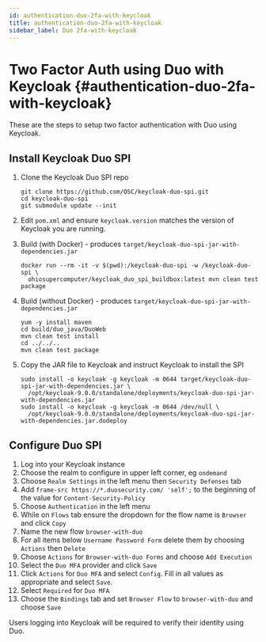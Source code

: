 ```yaml
---
id: authentication-duo-2fa-with-keycloak
title: authentication-duo-2fa-with-keycloak
sidebar_label: Duo 2fa-with-keycloak
---
```

Two Factor Auth using Duo with Keycloak {#authentication-duo-2fa-with-keycloak}
=======================================

These are the steps to setup two factor authentication with Duo using
Keycloak.

Install Keycloak Duo SPI
------------------------

1.  Clone the Keycloak Duo SPI repo

    ``` {.}
    git clone https://github.com/OSC/keycloak-duo-spi.git
    cd keycloak-duo-spi
    git submodule update --init
    ```

2.  Edit `pom.xml` and ensure `keycloak.version` matches the version of
    Keycloak you are running.

3.  Build (with Docker) - produces
    `target/keycloak-duo-spi-jar-with-dependencies.jar`

    ``` {.}
    docker run --rm -it -v $(pwd):/keycloak-duo-spi -w /keycloak-duo-spi \
      ohiosupercomputer/keycloak_duo_spi_buildbox:latest mvn clean test package
    ```

4.  Build (without Docker) - produces
    `target/keycloak-duo-spi-jar-with-dependencies.jar`

    ``` {.}
    yum -y install maven
    cd build/duo_java/DuoWeb
    mvn clean test install
    cd ../../..
    mvn clean test package
    ```

5.  Copy the JAR file to Keycloak and instruct Keycloak to install the
    SPI

    ``` {.}
    sudo install -o keycloak -g keycloak -m 0644 target/keycloak-duo-spi-jar-with-dependencies.jar \
      /opt/keycloak-9.0.0/standalone/deployments/keycloak-duo-spi-jar-with-dependencies.jar
    sudo install -o keycloak -g keycloak -m 0644 /dev/null \
      /opt/keycloak-9.0.0/standalone/deployments/keycloak-duo-spi-jar-with-dependencies.jar.dodeploy
    ```

Configure Duo SPI
-----------------

1.  Log into your Keycloak instance
2.  Choose the realm to configure in upper left corner, eg `ondemand`
3.  Choose `Realm Settings` in the left menu then `Security Defenses`
    tab
4.  Add `frame-src https://*.duosecurity.com/ 'self';` to the beginning
    of the value for `Content-Security-Policy`
5.  Choose `Authentication` in the left menu
6.  While on `Flows` tab ensure the dropdown for the flow name is
    `Browser` and click `Copy`
7.  Name the new flow `browser-with-duo`
8.  For all items below `Username Password Form` delete them by choosing
    `Actions` then `Delete`
9.  Choose `Actions` for `Browser-with-duo Forms` and choose
    `Add Execution`
10. Select the `Duo MFA` provider and click `Save`
11. Click `Actions` for `Duo MFA` and select `Config`. Fill in all
    values as appropriate and select `Save`.
12. Select `Required` for `Duo MFA`
13. Choose the `Bindings` tab and set `Browser Flow` to
    `browser-with-duo` and choose `Save`

Users logging into Keycloak will be required to verify their identity
using Duo.
